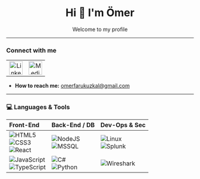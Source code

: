 

<h1 align="center">Hi&nbsp;👋&nbsp;I'm&nbsp;Ömer</h1>
<p align="center">Welcome to my profile</p>

---

### Connect with me
<table>
  <tr>
    <td align="center">
      <a href="https://linkedin.com/in/omerfarukuzkal" target="_blank">
        <img src="https://raw.githubusercontent.com/rahuldkjain/github-profile-readme-generator/master/src/images/icons/Social/linked-in-alt.svg" width="36" height="36" alt="LinkedIn"/>
      </a>
    </td>
    <td align="center">
      <a href="https://medium.com/@omerfarukuzkal" target="_blank">
        <img src="https://raw.githubusercontent.com/rahuldkjain/github-profile-readme-generator/master/src/images/icons/Social/medium.svg" width="36" height="36" alt="Medium"/>
      </a>
    </td>
  </tr>
</table>

- **How to reach me:** omerfarukuzkal@gmail.com

---

### 💻 Languages & Tools

| Front-End | Back-End / DB | Dev-Ops & Sec |
|:--|:--|:--|
| ![HTML5](https://img.shields.io/badge/-HTML5-E34F26?style=for-the-badge&logo=html5&logoColor=white)<br>![CSS3](https://img.shields.io/badge/-CSS3-1572B6?style=for-the-badge&logo=css3&logoColor=white)<br>![React](https://img.shields.io/badge/react-%2361DAFB.svg?style=for-the-badge&logo=react&logoColor=black) | ![NodeJS](https://img.shields.io/badge/-NodeJS-6DA55F?style=for-the-badge&logo=node.js&logoColor=white)<br>![MSSQL](https://img.shields.io/badge/-SQL%20Server-CC2927?style=for-the-badge&logo=microsoft-sql-server&logoColor=white) | ![Linux](https://img.shields.io/badge/-Linux-FCC624?style=for-the-badge&logo=linux&logoColor=black)<br>![Splunk](https://img.shields.io/badge/-Splunk-000000?style=for-the-badge&logo=splunk&logoColor=white) |
| ![JavaScript](https://img.shields.io/badge/-JavaScript-323330?style=for-the-badge&logo=javascript&logoColor=F7DF1E)<br>![TypeScript](https://img.shields.io/badge/-TypeScript-007ACC?style=for-the-badge&logo=typescript&logoColor=white) | ![C#](https://img.shields.io/badge/-C%23-239120?style=for-the-badge&logo=csharp&logoColor=white)<br>![Python](https://img.shields.io/badge/-Python-3670A0?style=for-the-badge&logo=python&logoColor=ffdd54) | ![Wireshark](https://img.shields.io/badge/-Wireshark-1679A7?style=for-the-badge&logo=wireshark&logoColor=white) |
